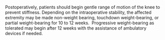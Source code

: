 Postoperatively, patients should begin gentle range of motion of the knee to prevent stiffness. Depending on the intraoperative stability, the affected extremity may be made non-weight bearing, touchdown weight-bearing, or partial weight-bearing for 10 to 12 weeks.  Progressive weight-bearing as tolerated may begin after 12 weeks with the assistance of ambulatory devices if needed.
